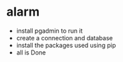 # alarm
 - install pgadmin to run it
 - create a connection and database
 - install the packages used using pip
 - all is Done



